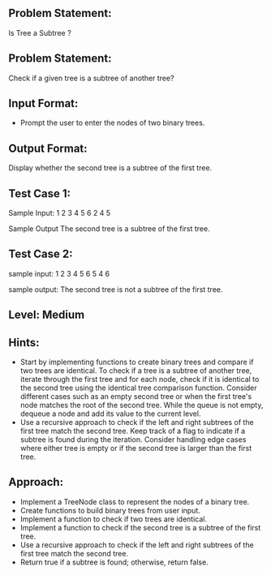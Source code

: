 ## Problem Statement:
Is Tree a Subtree ?

## Problem Statement:
Check if a given tree is a subtree of another tree?


## Input Format:
- Prompt the user to enter the nodes of two binary trees.


## Output Format:
Display whether the second tree is a subtree of the first tree.

## Test Case 1:
Sample Input:
1 2 3 4 5 6
2 4 5

Sample Output
The second tree is a subtree of the first tree.


## Test Case 2:
sample input: 
1 2 3 4 5 6
5 4 6

sample output:
The second tree is not a subtree of the first tree.

## Level: Medium

## Hints:
- Start by implementing functions to create binary trees and compare if two trees are identical.
To check if a tree is a subtree of another tree, iterate through the first tree and for each node, check if it is identical to the second tree using the identical tree comparison function.
Consider different cases such as an empty second tree or when the first tree's node matches the root of the second tree.
While the queue is not empty, dequeue a node and add its value to the current level.
- Use a recursive approach to check if the left and right subtrees of the first tree match the second tree.
Keep track of a flag to indicate if a subtree is found during the iteration.
Consider handling edge cases where either tree is empty or if the second tree is larger than the first tree.

## Approach:
- Implement a TreeNode class to represent the nodes of a binary tree.
- Create functions to build binary trees from user input.
- Implement a function to check if two trees are identical.
- Implement a function to check if the second tree is a subtree of the first tree.
- Use a recursive approach to check if the left and right subtrees of the first tree match the second tree.
- Return true if a subtree is found; otherwise, return false.
